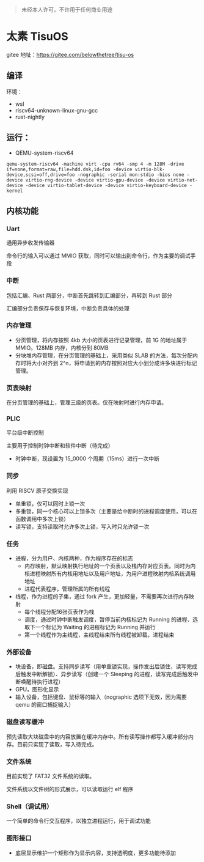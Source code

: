 > 未经本人许可，不许用于任何商业用途

# 太素 TisuOS

gitee 地址：https://gitee.com/belowthetree/tisu-os

## 编译

环境：

* wsl
* riscv64-unknown-linux-gnu-gcc
* rust-nightly

## 运行：

* QEMU-system-riscv64

`qemu-system-riscv64 -machine virt -cpu rv64 -smp 4 -m 128M -drive if=none,format=raw,file=hdd.dsk,id=foo -device virtio-blk-device,scsi=off,drive=foo -nographic -serial mon:stdio -bios none -device virtio-rng-device -device virtio-gpu-device -device virtio-net-device -device virtio-tablet-device -device virtio-keyboard-device -kernel `

## 内核功能

### Uart

通用异步收发传输器

命令行的输入可以通过 MMIO 获取，同时可以输出到命令行，作为主要的调试手段

### 中断

包括汇编、Rust 两部分，中断首先跳转到汇编部分，再转到 Rust 部分

汇编部分负责保存与恢复环境，中断负责具体的处理

### 内存管理

* 分页管理，将内存按照 4kb 大小的页表进行记录管理，前 1G 的地址属于 MMIO。128MB 内存，内核分到 80MB
* 分块堆内存管理，在分页管理的基础上，采用类似 SLAB 的方法，每次分配内存时将大小对齐到 2^n，将申请到的内存按照对应大小划分成许多块进行标记管理。

### 页表映射

在分页管理的基础上，管理三级的页表。仅在映射时进行内存申请。

### PLIC

平台级中断控制

主要用于控制时钟中断和软件中断（待完成）

* 时钟中断，现设置为 15_0000 个周期（15ms）进行一次中断

### 同步

利用 RISCV 原子交换实现

* 单重锁，仅可以同时上锁一次
* 多重锁，同一个核心可以上锁多次（主要是给中断时的进程调度使用，可以在函数调用中多次上锁）
* 读写锁，支持读取时允许多次上锁，写入时只允许锁一次

### 任务

* 进程，分为用户、内核两种，作为程序存在的标志
  * 内存映射，默认映射执行地址的一个页表以及栈内存对应页表。同时为内核进程映射所有内核用地址以及用户地址，为用户进程映射内核系统调用地址
  * 进程代表程序，管理所属的所有线程
* 线程，作为进程的子集，通过 fork 产生，更加轻量，不需要再次进行内存映射
  * 每个线程分配16张页表作为栈
  * 调度，通过时钟中断触发调度，暂停当前内核标记为 Running 的进程、选取下一个标记为 Waiting 的进程标记为 Running 并运行
  * 第一个线程作为主线程，主线程结束所有线程被卸载，进程结束

### 外部设备

* 块设备，即磁盘。支持同步读写（用单重锁实现，操作发出后锁住，读写完成后触发中断解锁）、异步读写（创建一个 Sleeping 的进程，读写完成后触发中断唤醒待执行进程）
* GPU，图形化显示
* 输入设备，包括键盘、鼠标等的输入（nographic 选项下无效，因为需要 qemu 的窗口捕捉输入）

### 磁盘读写缓冲

预先读取大块磁盘中的内容放置在缓冲内存中。所有读写操作都写入缓冲部分内存。目前只实现了读取，写入待完成。

### 文件系统

目前实现了 FAT32 文件系统的读取。

文件系统以文件树的形式展示，可以读取运行 elf 程序

### Shell（调试用）

一个简单的命令行交互程序，以独立进程运行，用于调试功能

### 图形接口

* 底层显示维护一个矩形作为显示内容，支持透明度，更多功能待添加

